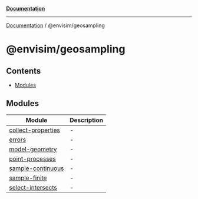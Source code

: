[**Documentation**](../../README.md)

---

[Documentation](../../README.md) / @envisim/geosampling

# @envisim/geosampling

## Contents

- [Modules](#modules)

## Modules

| Module                                      | Description |
| ------------------------------------------- | ----------- |
| [collect-properties](collect-properties.md) | -           |
| [errors](errors.md)                         | -           |
| [model-geometry](model-geometry.md)         | -           |
| [point-processes](point-processes.md)       | -           |
| [sample-continuous](sample-continuous.md)   | -           |
| [sample-finite](sample-finite.md)           | -           |
| [select-intersects](select-intersects.md)   | -           |
